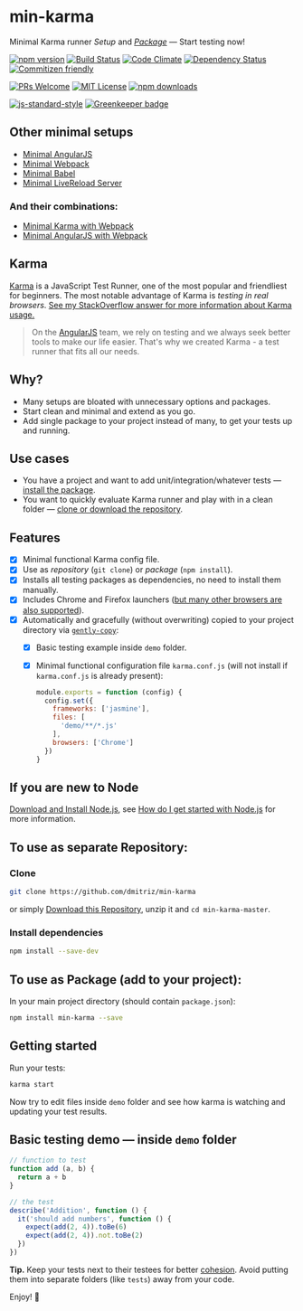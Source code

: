 # min-karma 
Minimal Karma runner *Setup* and [*Package*](https://www.npmjs.com/package/min-karma) &mdash; Start testing now!

[![npm version](https://img.shields.io/npm/v/min-karma.svg)](http://npm.im/min-karma)
[![Build Status](https://travis-ci.org/dmitriz/min-karma.svg?branch=master)](https://travis-ci.org/dmitriz/min-karma) 
[![Code Climate](https://codeclimate.com/github/dmitriz/min-karma/badges/gpa.svg)](https://codeclimate.com/github/dmitriz/min-karma) 
[![Dependency Status](https://david-dm.org/dmitriz/min-karma.svg)](https://david-dm.org/dmitriz/min-karma) 
[![Commitizen friendly](https://img.shields.io/badge/commitizen-friendly-brightgreen.svg)](http://commitizen.github.io/cz-cli/) 

[![PRs Welcome](https://img.shields.io/badge/PRs-welcome-brightgreen.svg?style=flat-square)](http://makeapullrequest.com) 
[![MIT License](https://img.shields.io/npm/l/min-karma.svg?style=flat-square)](http://opensource.org/licenses/MIT) 
[![npm downloads](https://img.shields.io/npm/dm/min-karma.svg?style=flat-square)](https://www.npmjs.com/package/min-karma)

[![js-standard-style](https://cdn.rawgit.com/feross/standard/master/badge.svg)](https://github.com/feross/standard) [![Greenkeeper badge](https://badges.greenkeeper.io/dmitriz/min-karma.svg)](https://greenkeeper.io/)

## Other minimal setups
- [Minimal AngularJS](https://github.com/dmitriz/min-angular)
- [Minimal Webpack](https://github.com/dmitriz/min-webpack)
- [Minimal Babel](https://github.com/dmitriz/min-babel)
- [Minimal LiveReload Server](https://github.com/dmitriz/min-server)

### And their combinations:
- [Minimal Karma with Webpack](https://github.com/dmitriz/min-karma-webpack)
- [Minimal AngularJS with Webpack](https://github.com/dmitriz/min-angular-webpack)

## Karma
[Karma](http://karma-runner.github.io/0.13/index.html) is a JavaScript Test Runner, one of the most popular and friendliest for beginners. The most notable advantage of Karma is *testing in real browsers*. [See my StackOverflow answer for more information about Karma usage.](http://stackoverflow.com/a/29619467/1614973)

> On the [AngularJS](https://angularjs.org/) team, we rely on testing and we always seek better tools to make our life easier. That's why we created
Karma - a test runner that fits all our needs.


## Why?
- Many setups are bloated with unnecessary options and packages.
- Start clean and minimal and extend as you go.
- Add single package to your project instead of many, to get your tests up and running.


## Use cases
- You have a project and want to add unit/integration/whatever tests &mdash; [install the package](#to-use-as-package-add-to-your-project).
- You want to quickly evaluate Karma runner and play with in a clean folder &mdash; [clone or download the repository](#to-use-as-separate-repository).


## Features
- [x] Minimal functional Karma config file.
- [x] Use as *repository* (`git clone`) or *package* (`npm install`).
- [x] Installs all testing packages as dependencies, no need to install them manually.
- [x] Includes Chrome and Firefox launchers ([but many other browsers are also supported](https://karma-runner.github.io/latest/config/browsers.html)).
- [x] Automatically and gracefully (without overwriting) copied to your project directory via [`gently-copy`](https://github.com/dmitriz/gently-copy):
  - [x] Basic testing example inside `demo` folder.
  - [x] Minimal functional configuration file `karma.conf.js` (will not install if `karma.conf.js` is already present):

    ```js
    module.exports = function (config) {
      config.set({
        frameworks: ['jasmine'],
        files: [
          'demo/**/*.js'
        ],
        browsers: ['Chrome']
      })
    }
    ```


## If you are new to Node
[Download and Install Node.js](https://nodejs.org/download/), see [How do I get started with Node.js](http://stackoverflow.com/questions/2353818/how-do-i-get-started-with-node-js) for more information.


## To use as separate Repository: 
### Clone
```sh
git clone https://github.com/dmitriz/min-karma
```
or simply [Download this Repository](https://github.com/dmitriz/min-karma/archive/master.zip),
unzip it and `cd min-karma-master`.


### Install dependencies
```sh
npm install --save-dev
```


## To use as Package (add to your project):
In your main project directory (should contain `package.json`):
```sh
npm install min-karma --save
```


## Getting started
Run your tests:
```sh
karma start
```
Now try to edit files inside `demo` folder and see how karma is watching and updating your test results.


## Basic testing demo &mdash; inside `demo` folder
```js
// function to test
function add (a, b) {
  return a + b
}

// the test
describe('Addition', function () {
  it('should add numbers', function () {
    expect(add(2, 4)).toBe(6)
    expect(add(2, 4)).not.toBe(2)
  })
})
```

**Tip.** Keep your tests next to their testees for better [cohesion](https://en.wikipedia.org/wiki/Cohesion_(computer_science)). Avoid putting them into separate folders (like `tests`) away from your code.

Enjoy! :tada:
